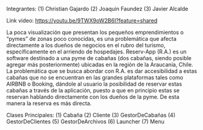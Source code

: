 Integrantes: 
(1) Christian Gajardo
(2) Joaquin Faundez
(3) Javier Alcalde

Link video:
https://youtu.be/9TWX9oW2B6I?feature=shared

La poca visualización que presentan los pequeños emprendimientos o “pymes” de zonas poco conocidas, es una problemática 
que afecta directamente a los dueños de negocios en el rubro del turismo, específicamente en el arriendo de hospedajes.
Reserv-App (R.A.) es un software destinado a una pyme de cabañas (dos cabañas, siendo posible agregar más posteriormente) 
ubicadas en la región de la Araucanía, Chile. La problemática que se busca abordar con R.A. es dar accesibilidad a estas 
cabañas que no se encuentran en las grandes plataformas tales como AIRBNB o Booking, dándole al usuario  la posibilidad 
de reservar estas cabañas a través de la aplicación, puesto a que en principio estas se reservan hablando directamente 
con los dueños de la pyme. De esta manera la reserva es más directa.

Clases Principales:
(1) Cabaña
(2) Cliente
(3) GestorDeCabañas
(4) GestorDeClientes
(5) GestorDeArchivos
(6) Launcher
(7) Menu
